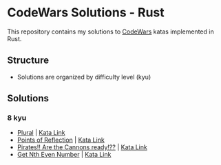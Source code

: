 # CodeWars Solutions - Rust

This repository contains my solutions to [CodeWars](https://www.codewars.com) katas implemented in Rust.

## Structure
- Solutions are organized by difficulty level (kyu)

## Solutions

### 8 kyu

- [Plural](src/kyu_8//plural.rs) | [Kata Link](https://www.codewars.com/kata/52ceafd1f235ce81aa00073a)
- [Points of Reflection](src/kyu_8/symmetric_point.rs) | [Kata Link](https://www.codewars.com/kata/57bfea4cb19505912900012c)
- [Pirates!! Are the Cannons ready!??](src/kyu_8//cannons_ready.rs) | [Kata Link](https://www.codewars.com/kata/5748a883eb737cab000022a6)
- [Get Nth Even Number](src/kyu_8/nth_even.rs) | [Kata Link](https://www.codewars.com/kata/5933a1f8552bc2750a0000ed)